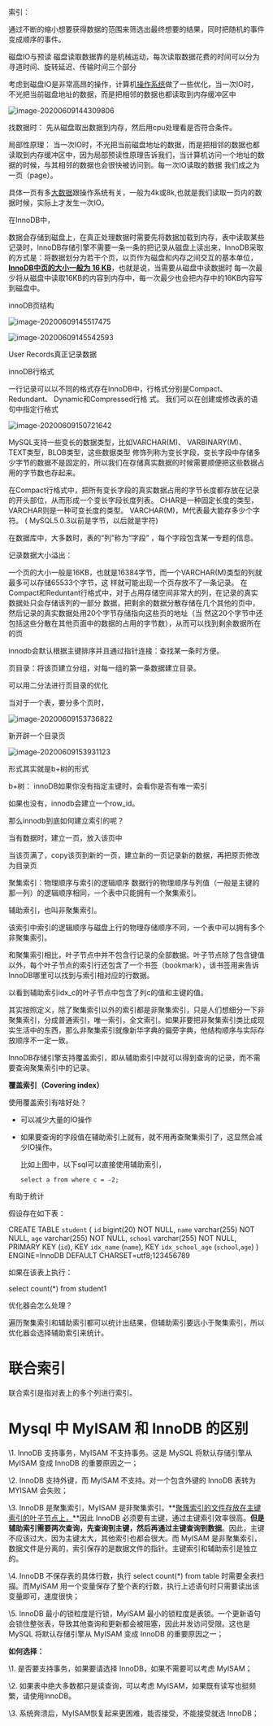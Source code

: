 索引：

通过不断的缩小想要获得数据的范围来筛选出最终想要的结果，同时把随机的事件变成顺序的事件。

磁盘IO与预读 
 磁盘读取数据靠的是机械运动，每次读取数据花费的时间可以分为寻道时间、旋转延迟、传输时间三个部分

考虑到磁盘IO是非常高昂的操作，计算机[操作系统](http://lib.csdn.net/base/operatingsystem)做了一些优化，当一次IO时，不光把当前磁盘地址的数据，而是把相邻的数据也都读取到内存缓冲区中



![image-20200609144309806](C:\Users\wangdamei\AppData\Roaming\Typora\typora-user-images\image-20200609144309806.png)

找数据时：
先从磁盘取出数据到内存，然后用cpu处理看是否符合条件。

局部性原理：
当一次IO时，不光把当前磁盘地址的数据，而是把相邻的数据也都读取到内存缓冲区中，因为局部预读性原理告诉我们，当计算机访问一个地址的数据的时候，与其相邻的数据也会很快被访问到。每一次IO读取的数据 我们成之为一页（page）。



具体一页有多[大数据](http://lib.csdn.net/base/hadoop)跟操作系统有关，一般为4k或8k,也就是我们读取一页内的数据时候，实际上才发生一次IO。



在InnoDB中，

数据会存储到磁盘上，在真正处理数据时需要先将数据加载到内存，表中读取某些记录时，InnoDB存储引擎不需要一条一条的把记录从磁盘上读出来，InnoDB采取的方式是：将数据划分为若干个页，以页作为磁盘和内存之间交互的基本单位，**<u>InnoDB中页的大小一般为 16 KB</u>**，也就是说，当需要从磁盘中读数据时
每一次最少将从磁盘中读取16KB的内容到内存中，每一次最少也会把内存中的16KB内容写到磁盘中。  

innoDB页结构

![image-20200609145517475](C:\Users\wangdamei\AppData\Roaming\Typora\typora-user-images\image-20200609145517475.png)

![image-20200609145542593](C:\Users\wangdamei\AppData\Roaming\Typora\typora-user-images\image-20200609145542593.png)

User Records真正记录数据

innoDB行格式

一行记录可以以不同的格式存在InnoDB中，行格式分别是Compact、 Redundant、 Dynamic和Compressed行格
式。
我们可以在创建或修改表的语句中指定行格式  

![image-20200609150721642](C:\Users\wangdamei\AppData\Roaming\Typora\typora-user-images\image-20200609150721642.png)

MySQL支持一些变长的数据类型，比如VARCHAR(M)、 VARBINARY(M)、 TEXT类型，BLOB类型，这些数据类型
修饰列称为变长字段，变长字段中存储多少字节的数据不是固定的，所以我们在存储真实数据的时候需要顺便把这些数据占用的字节数也存起来。

在Compact行格式中，把所有变长字段的真实数据占用的字节长度都存放在记录的开头部位，从而形成一个变长字段长度列表。
CHAR是一种固定长度的类型，VARCHAR则是一种可变长度的类型。
VARCHAR(M)，M代表最大能存多少个字符。 ( MySQL5.0.3以前是字节，以后就是字符)  

在数据库中，大多数时，表的“列”称为“字段” ，每个字段包含某一专题的信息。

记录数据大小溢出：

一个页的大小一般是16KB，也就是16384字节，而一个VARCHAR(M)类型的列就最多可以存储65533个字节，这
样就可能出现一个页存放不了一条记录。
在Compact和Reduntant行格式中，对于占用存储空间非常大的列，在记录的真实数据处只会存储该列的一部分
数据，把剩余的数据分散存储在几个其他的页中，然后记录的真实数据处用20个字节存储指向这些页的地址（当
然这20个字节中还包括这些分散在其他页面中的数据的占用的字节数），从而可以找到剩余数据所在的页  

innodb会默认根据主键排序并且通过指针连接：查找某一条时方便。

页目录：将该页建立分组，对每一组的第一条数据建立目录。

可以用二分法进行页目录的优化

当对于一个表，要分多个页时，

![image-20200609153736822](C:\Users\wangdamei\AppData\Roaming\Typora\typora-user-images\image-20200609153736822.png)

新开辟一个目录页

![image-20200609153931123](C:\Users\wangdamei\AppData\Roaming\Typora\typora-user-images\image-20200609153931123.png)

形式其实就是b+树的形式

b+树：
innoDB如果你没有指定主键时，会看你是否有唯一索引

如果也没有，innodb会建立一个row_id。

那么innodb到底如何建立索引的呢？

当有数据时，建立一页，放入该页中

当该页满了，copy该页到新的一页，建立新的一页记录新的数据，再把原页修改为目录页



聚集索引：物理顺序与索引的逻辑顺序
数据行的物理顺序与列值（一般是主键的那一列）的逻辑顺序相同，一个表中只能拥有一个聚集索引。



辅助索引，也叫非聚集索引。

该索引中索引的逻辑顺序与磁盘上行的物理存储顺序不同，一个表中可以拥有多个非聚集索引。



和聚集索引相比，叶子节点中并不包含行记录的全部数据。叶子节点除了包含键值以外，每个叶子节点的索引行还包含了一个书签（bookmark），该书签用来告诉InnoDB哪里可以找到与索引相对应的行数据。

以看到辅助索引idx_c的叶子节点中包含了列c的值和主键的值。

其实按照定义，除了聚集索引以外的索引都是非聚集索引，只是人们想细分一下非聚集索引，分成普通索引，唯一索引，全文索引。如果非要把非聚集索引类比成现实生活中的东西，那么非聚集索引就像新华字典的偏旁字典，他结构顺序与实际存放顺序不一定一致。

InnoDB存储引擎支持覆盖索引，即从辅助索引中就可以得到查询的记录，而不需要查询聚集索引中的记录。  

**覆盖索引（Covering index）**

使用覆盖索引有啥好处？

- 可以减少大量的IO操作 

- 如果要查询的字段值在辅助索引上就有，就不用再查聚集索引了，这显然会减少IO操作。

  

  比如上图中，以下sql可以直接使用辅助索引，

  

  ```
  select a from where c = -2;
  ```

有助于统计

假设存在如下表：

  CREATE TABLE `student` (
  `id` bigint(20) NOT NULL,
  `name` varchar(255) NOT NULL,
  `age` varchar(255) NOT NULL,
  `school` varchar(255) NOT NULL,
  PRIMARY KEY (`id`),
  KEY `idx_name` (`name`),
  KEY `idx_school_age` (`school`,`age`)
) ENGINE=InnoDB DEFAULT CHARSET=utf8;123456789

如果在该表上执行：



select count(*) from student1

优化器会怎么处理？  

遍历聚集索引和辅助索引都可以统计出结果，但辅助索引要远小于聚集索引，所以优化器会选择辅助索引来统计。

# 联合索引



联合索引是指对表上的多个列进行索引。

# Mysql 中 MyISAM 和 InnoDB 的区别



\1. InnoDB 支持事务，MyISAM 不支持事务。这是 MySQL 将默认存储引擎从 MyISAM 变成 InnoDB 的重要原因之一；

\2. InnoDB 支持外键，而 MyISAM 不支持。对一个包含外键的 InnoDB 表转为 MYISAM 会失败；  

\3. InnoDB 是聚集索引，MyISAM 是非聚集索引。**<u>聚簇索引的文件存放在主键索引的叶子节点上，</u>**因此 InnoDB 必须要有主键，通过主键索引效率很高。**但是辅助索引需要两次查询，先查询到主键，然后再通过主键查询到数据**。因此，主键不应该过大，因为主键太大，其他索引也都会很大。而 MyISAM 是非聚集索引，数据文件是分离的，索引保存的是数据文件的指针。主键索引和辅助索引是独立的。 



\4. InnoDB 不保存表的具体行数，执行 select count(*) from table 时需要全表扫描。而MyISAM 用一个变量保存了整个表的行数，执行上述语句时只需要读出该变量即可，速度很快；    

\5. InnoDB 最小的锁粒度是行锁，MyISAM 最小的锁粒度是表锁。一个更新语句会锁住整张表，导致其他查询和更新都会被阻塞，因此并发访问受限。这也是 MySQL 将默认存储引擎从 MyISAM 变成 InnoDB 的重要原因之一；

**如何选择：**

\1. 是否要支持事务，如果要请选择 InnoDB，如果不需要可以考虑 MyISAM；

\2. 如果表中绝大多数都只是读查询，可以考虑 MyISAM，如果既有读写也挺频繁，请使用InnoDB。

\3. 系统奔溃后，MyISAM恢复起来更困难，能否接受，不能接受就选 InnoDB；

